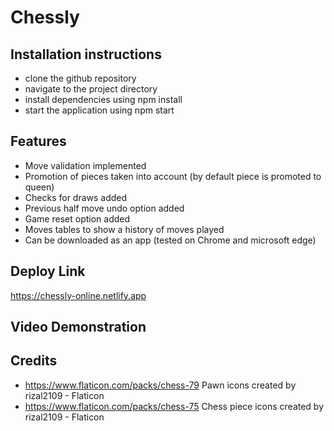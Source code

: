 # Chessly

## Installation instructions
- clone the github repository
- navigate to the project directory
- install dependencies using npm install
- start the application using npm start

## Features
- Move validation implemented
- Promotion of pieces taken into account (by default piece is promoted to queen)
- Checks for draws added
- Previous half move undo option added
- Game reset option added
- Moves tables to show a history of moves played
- Can be downloaded as an app (tested on Chrome and microsoft edge)

## Deploy Link
https://chessly-online.netlify.app

## Video Demonstration


## Credits
- https://www.flaticon.com/packs/chess-79 Pawn icons created by rizal2109 - Flaticon
- https://www.flaticon.com/packs/chess-75 Chess piece icons created by rizal2109 - Flaticon
